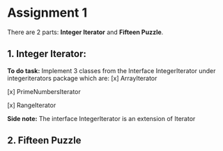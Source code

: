 # Assignment 1
There are 2 parts: **Integer Iterator** and **Fifteen Puzzle**.

## 1. Integer Iterator:
**To do task:** Implement 3 classes from the Interface IntegerIterator under integeriterators package which are:
[x] ArrayIterator

[x] PrimeNumbersIterator

[x] RangeIterator

**Side note:** The interface IntegerIterator is an extension of Iterator<Integer>

## 2. Fifteen Puzzle

